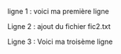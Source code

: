 ligne 1 : voici ma première ligne

Ligne 2 : ajout du fichier fic2.txt

Ligne 3 : Voici ma troisème ligne

